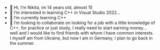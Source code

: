 - 👋 Hi, I’m Nikita, im 14 years old, almost 15
- 👀 I’m interested in learning C++ in Visual Studio 2022...
- 🌱 I’m currently learning C++
- 💞️ I’m looking to collaborate on looking for a job with a little knowledge of C++, for practice or just study, I really need to start earning money...
well and I would like to find friends with whom I have common interests.
I myself am from Ukraine, but now I am in Germany, I plan to go back in the summer.
<!---
SLZUBKOVICH/SLZUBKOVICH is a ✨ special ✨ repository because its `README.md` (this file) appears on your GitHub profile.
You can click the Preview link to take a look at your changes.
--->
